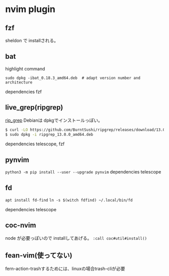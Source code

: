 # nvim plugin

## fzf
sheldon で installされる。



## bat
highlight command
```
sudo dpkg -ibat_0.18.3_amd64.deb  # adapt version number and architecture
```
dependencies fzf


## live_grep(ripgrep)
[rip_grep](https://github.com/BurntSushi/ripgrep)
Debianは dpkgでインストールっぽい。
```zsh
$ curl -LO https://github.com/BurntSushi/ripgrep/releases/download/13.0.0/ripgrep_13.0.0_amd64.deb
$ sudo dpkg -i ripgrep_13.0.0_amd64.deb
```

dependencies telescope, fzf



## pynvim
`python3 -m pip install --user --upgrade pynvim`
dependencies telescope 


## fd
`apt install fd-find`
`ln -s $(witch fdfind) ~/.local/bin/fd`

dependencies telescope 

## coc-nvim
node が必要っぽいので installしてあげる。
`:call coc#util#install()`

## fean-vim(使ってない)
fern-action-trashするためには、linuxの場合trash-cliが必要
